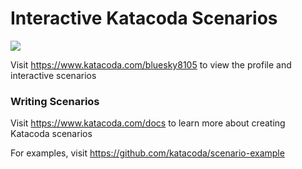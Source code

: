 # Interactive Katacoda Scenarios

[![](http://shields.katacoda.com/katacoda/bluesky8105/count.svg)](https://www.katacoda.com/bluesky8105 "Get your profile on Katacoda.com")

Visit https://www.katacoda.com/bluesky8105 to view the profile and interactive scenarios

### Writing Scenarios
Visit https://www.katacoda.com/docs to learn more about creating Katacoda scenarios

For examples, visit https://github.com/katacoda/scenario-example
